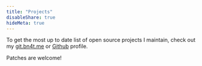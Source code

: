```yaml
---
title: "Projects"
disableShare: true
hideMeta: true
---
```


To get the most up to date list of open source projects I maintain, check out my [git.bn4t.me](https://git.bn4t.me/bn4t) or [Github](https://github.com/bn4t) profile.

Patches are welcome!
